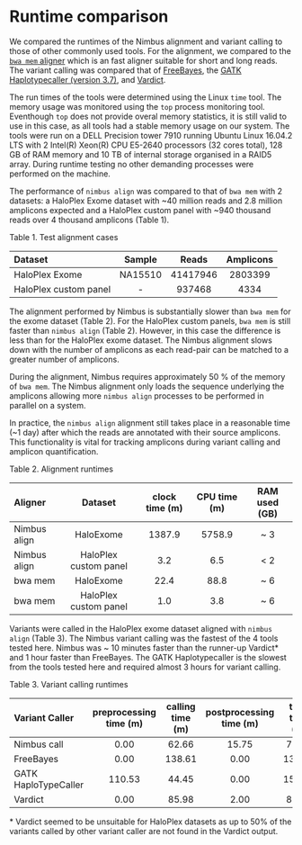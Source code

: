 Runtime comparison
=================

We compared the runtimes of the Nimbus alignment and variant calling to those of other commonly used tools. For the alignment, we compared to the [`bwa mem` aligner](https://arxiv.org/abs/1303.3997) which is an fast aligner suitable for short and long reads. The variant calling was compared that of [FreeBayes](https://arxiv.org/abs/1207.3907), the [GATK Haplotypecaller (version 3.7)](https://www.biorxiv.org/content/early/2017/11/14/201178.1), and [Vardict](https://www.ncbi.nlm.nih.gov/pubmed/27060149).

The run times of the tools were determined using the Linux `time` tool. The memory usage was monitored using the `top` process monitoring tool. Eventhough `top` does not provide overal memory statistics, it is still valid to use in this case, as all tools had a stable memory usage on our system. The tools were run on a DELL Precision tower 7910 running Ubuntu Linux 16.04.2 LTS with 2 Intel(R) Xeon(R) CPU E5-2640 processors (32 cores total), 128 GB of RAM memory and 10 TB of internal storage organised in a RAID5 array. During runtime testing no other demanding processes were performed on the machine.

The performance of `nimbus align` was compared to that of `bwa mem` with 2 datasets: a HaloPlex Exome dataset with ~40 million reads and 2.8 million amplicons expected and a HaloPlex custom panel with ~940 thousand reads over 4 thousand amplicons (Table 1).

Table 1. Test alignment cases

| Dataset               | Sample  | Reads    | Amplicons |
| :-------------------- | :-----: | :------: | :-------: |
| HaloPlex Exome        | NA15510 | 41417946 | 2803399   |
| HaloPlex custom panel | -       | 937468   | 4334      |

The alignment performed by Nimbus is substantially slower than `bwa mem` for the exome dataset (Table 2). For the HaloPlex custom panels, `bwa mem` is still faster than `nimbus align` (Table 2). However, in this case the difference is less than for the HaloPlex exome dataset. The Nimbus alignment slows down with the number of amplicons as each read-pair can be matched to a greater number of amplicons.

During the alignment, Nimbus requires approximately 50 % of the memory of `bwa mem`. The Nimbus alignment only loads the sequence underlying the amplicons allowing more `nimbus align` processes to be performed in parallel on a system.

In practice, the `nimbus align` alignment still takes place in a reasonable time (~1 day) after which the reads are annotated with their source amplicons. This functionality is vital for tracking amplicons during variant calling and amplicon quantification.

Table 2. Alignment runtimes

| Aligner      | Dataset               | clock time (m) | CPU time (m) | RAM used (GB) |
| :----------- | :-------------------: | :------------: | :----------: | :-----------: |
| Nimbus align | HaloExome             | 1387.9         | 5758.9       | ~ 3           |
| Nimbus align | HaloPlex custom panel | 3.2            | 6.5          | < 2           |
| bwa mem      | HaloExome             | 22.4           | 88.8         | ~ 6           |
| bwa mem      | HaloPlex custom panel | 1.0            | 3.8          | ~ 6           |

Variants were called in the HaloPlex exome dataset aligned with `nimbus align` (Table 3). The Nimbus variant calling was the fastest of the 4 tools tested here. Nimbus was ~ 10 minutes faster than the runner-up Vardict* and 1 hour faster than FreeBayes. The GATK Haplotypecaller is the slowest from the tools tested here and required almost 3 hours for variant calling.

Table 3. Variant calling runtimes

| Variant Caller       | preprocessing time (m) | calling time (m) | postprocessing time (m) | total time (m) |
| :------------------- | :--------------------: | :--------------: | :---------------------: | :------------: |
| Nimbus call          | 0.00                   | 62.66            | 15.75                   | 78.41          |
| FreeBayes            | 0.00                   | 138.61           | 0.00                    | 138.61         |
| GATK HaploTypeCaller | 110.53                 | 44.45            | 0.00                    | 154.98         |
| Vardict              | 0.00                   | 85.98            | 2.00                    | 87.99          |

\* Vardict seemed to be unsuitable for HaloPlex datasets as up to 50% of the variants called by other variant caller are not found in the Vardict output.